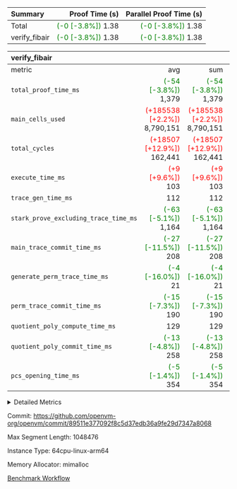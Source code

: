 | Summary | Proof Time (s) | Parallel Proof Time (s) |
|:---|---:|---:|
| Total | <span style='color: green'>(-0 [-3.8%])</span> 1.38 | <span style='color: green'>(-0 [-3.8%])</span> 1.38 |
| verify_fibair | <span style='color: green'>(-0 [-3.8%])</span> 1.38 | <span style='color: green'>(-0 [-3.8%])</span> 1.38 |


| verify_fibair |||||
|:---|---:|---:|---:|---:|
|metric|avg|sum|max|min|
| `total_proof_time_ms ` | <span style='color: green'>(-54 [-3.8%])</span> 1,379 | <span style='color: green'>(-54 [-3.8%])</span> 1,379 | <span style='color: green'>(-54 [-3.8%])</span> 1,379 | <span style='color: green'>(-54 [-3.8%])</span> 1,379 |
| `main_cells_used     ` | <span style='color: red'>(+185538 [+2.2%])</span> 8,790,151 | <span style='color: red'>(+185538 [+2.2%])</span> 8,790,151 | <span style='color: red'>(+185538 [+2.2%])</span> 8,790,151 | <span style='color: red'>(+185538 [+2.2%])</span> 8,790,151 |
| `total_cycles        ` | <span style='color: red'>(+18507 [+12.9%])</span> 162,441 | <span style='color: red'>(+18507 [+12.9%])</span> 162,441 | <span style='color: red'>(+18507 [+12.9%])</span> 162,441 | <span style='color: red'>(+18507 [+12.9%])</span> 162,441 |
| `execute_time_ms     ` | <span style='color: red'>(+9 [+9.6%])</span> 103 | <span style='color: red'>(+9 [+9.6%])</span> 103 | <span style='color: red'>(+9 [+9.6%])</span> 103 | <span style='color: red'>(+9 [+9.6%])</span> 103 |
| `trace_gen_time_ms   ` |  112 |  112 |  112 |  112 |
| `stark_prove_excluding_trace_time_ms` | <span style='color: green'>(-63 [-5.1%])</span> 1,164 | <span style='color: green'>(-63 [-5.1%])</span> 1,164 | <span style='color: green'>(-63 [-5.1%])</span> 1,164 | <span style='color: green'>(-63 [-5.1%])</span> 1,164 |
| `main_trace_commit_time_ms` | <span style='color: green'>(-27 [-11.5%])</span> 208 | <span style='color: green'>(-27 [-11.5%])</span> 208 | <span style='color: green'>(-27 [-11.5%])</span> 208 | <span style='color: green'>(-27 [-11.5%])</span> 208 |
| `generate_perm_trace_time_ms` | <span style='color: green'>(-4 [-16.0%])</span> 21 | <span style='color: green'>(-4 [-16.0%])</span> 21 | <span style='color: green'>(-4 [-16.0%])</span> 21 | <span style='color: green'>(-4 [-16.0%])</span> 21 |
| `perm_trace_commit_time_ms` | <span style='color: green'>(-15 [-7.3%])</span> 190 | <span style='color: green'>(-15 [-7.3%])</span> 190 | <span style='color: green'>(-15 [-7.3%])</span> 190 | <span style='color: green'>(-15 [-7.3%])</span> 190 |
| `quotient_poly_compute_time_ms` |  129 |  129 |  129 |  129 |
| `quotient_poly_commit_time_ms` | <span style='color: green'>(-13 [-4.8%])</span> 258 | <span style='color: green'>(-13 [-4.8%])</span> 258 | <span style='color: green'>(-13 [-4.8%])</span> 258 | <span style='color: green'>(-13 [-4.8%])</span> 258 |
| `pcs_opening_time_ms ` | <span style='color: green'>(-5 [-1.4%])</span> 354 | <span style='color: green'>(-5 [-1.4%])</span> 354 | <span style='color: green'>(-5 [-1.4%])</span> 354 | <span style='color: green'>(-5 [-1.4%])</span> 354 |



<details>
<summary>Detailed Metrics</summary>

|  | verify_program_compile_ms | total_cells | stark_prove_excluding_trace_time_ms | quotient_poly_compute_time_ms | quotient_poly_commit_time_ms | perm_trace_commit_time_ms | pcs_opening_time_ms | main_trace_commit_time_ms |
| --- | --- | --- | --- | --- | --- | --- | --- |
|  | 5 | 65,536 | 63 | 2 | 13 | 0 | 32 | 13 | 

| air_name | rows | quotient_deg | main_cols | interactions | constraints | cells |
| --- | --- | --- | --- | --- | --- | --- |
| AccessAdapterAir<2> |  | 4 |  | 5 | 11 |  | 
| AccessAdapterAir<4> |  | 4 |  | 5 | 11 |  | 
| AccessAdapterAir<8> |  | 4 |  | 5 | 11 |  | 
| FibonacciAir | 32,768 | 1 | 2 |  | 5 | 65,536 | 
| FriReducedOpeningAir |  | 4 |  | 39 | 60 |  | 
| NativePoseidon2Air<BabyBearParameters>, 1> |  | 4 |  | 136 | 530 |  | 
| PhantomAir |  | 4 |  | 3 | 4 |  | 
| ProgramAir |  | 1 |  | 1 | 4 |  | 
| VariableRangeCheckerAir |  | 1 |  | 1 | 4 |  | 
| VmAirWrapper<AluNativeAdapterAir, FieldArithmeticCoreAir> |  | 4 |  | 15 | 23 |  | 
| VmAirWrapper<BranchNativeAdapterAir, BranchEqualCoreAir<1> |  | 4 |  | 11 | 22 |  | 
| VmAirWrapper<JalNativeAdapterAir, JalCoreAir> |  | 4 |  | 7 | 6 |  | 
| VmAirWrapper<NativeAdapterAir<2, 0>, PublicValuesCoreAir> |  | 4 |  | 11 | 22 |  | 
| VmAirWrapper<NativeLoadStoreAdapterAir<1>, NativeLoadStoreCoreAir<1> |  | 4 |  | 15 | 16 |  | 
| VmAirWrapper<NativeLoadStoreAdapterAir<4>, NativeLoadStoreCoreAir<4> |  | 4 |  | 15 | 16 |  | 
| VmAirWrapper<NativeVectorizedAdapterAir<4>, FieldExtensionCoreAir> |  | 4 |  | 15 | 23 |  | 
| VmConnectorAir |  | 4 |  | 3 | 8 |  | 
| VolatileBoundaryAir |  | 4 |  | 4 | 16 |  | 

| group | trace_gen_time_ms | total_proof_time_ms | total_cycles | total_cells | stark_prove_excluding_trace_time_ms | quotient_poly_compute_time_ms | quotient_poly_commit_time_ms | perm_trace_commit_time_ms | pcs_opening_time_ms | main_trace_commit_time_ms | main_cells_used | generate_perm_trace_time_ms | execute_time_ms |
| --- | --- | --- | --- | --- | --- | --- | --- | --- | --- | --- | --- | --- | --- |
| verify_fibair | 112 | 1,379 | 162,441 | 24,255,128 | 1,164 | 129 | 258 | 190 | 354 | 208 | 8,790,151 | 21 | 103 | 

| group | air_name | rows | prep_cols | perm_cols | main_cols | cells |
| --- | --- | --- | --- | --- | --- | --- |
| verify_fibair | AccessAdapterAir<2> | 32,768 |  | 12 | 11 | 753,664 | 
| verify_fibair | AccessAdapterAir<4> | 16,384 |  | 12 | 13 | 409,600 | 
| verify_fibair | AccessAdapterAir<8> | 128 |  | 12 | 17 | 3,712 | 
| verify_fibair | FriReducedOpeningAir | 1,024 |  | 44 | 27 | 72,704 | 
| verify_fibair | NativePoseidon2Air<BabyBearParameters>, 1> | 16,384 |  | 160 | 399 | 9,158,656 | 
| verify_fibair | PhantomAir | 4,096 |  | 8 | 6 | 57,344 | 
| verify_fibair | ProgramAir | 8,192 |  | 8 | 10 | 147,456 | 
| verify_fibair | VariableRangeCheckerAir | 262,144 | 2 | 8 | 1 | 2,359,296 | 
| verify_fibair | VmAirWrapper<AluNativeAdapterAir, FieldArithmeticCoreAir> | 131,072 |  | 20 | 29 | 6,422,528 | 
| verify_fibair | VmAirWrapper<BranchNativeAdapterAir, BranchEqualCoreAir<1> | 32,768 |  | 16 | 23 | 1,277,952 | 
| verify_fibair | VmAirWrapper<JalNativeAdapterAir, JalCoreAir> | 4,096 |  | 12 | 9 | 86,016 | 
| verify_fibair | VmAirWrapper<NativeLoadStoreAdapterAir<1>, NativeLoadStoreCoreAir<1> | 32,768 |  | 24 | 22 | 1,507,328 | 
| verify_fibair | VmAirWrapper<NativeLoadStoreAdapterAir<4>, NativeLoadStoreCoreAir<4> | 16,384 |  | 24 | 31 | 901,120 | 
| verify_fibair | VmAirWrapper<NativeVectorizedAdapterAir<4>, FieldExtensionCoreAir> | 8,192 |  | 20 | 38 | 475,136 | 
| verify_fibair | VmConnectorAir | 2 | 1 | 8 | 4 | 24 | 
| verify_fibair | VolatileBoundaryAir | 32,768 |  | 8 | 11 | 622,592 | 

</details>


Commit: https://github.com/openvm-org/openvm/commit/89511e377092f8c5d37edb36a9fe29d7347a8068

Max Segment Length: 1048476

Instance Type: 64cpu-linux-arm64

Memory Allocator: mimalloc

[Benchmark Workflow](https://github.com/openvm-org/openvm/actions/runs/13224221225)
